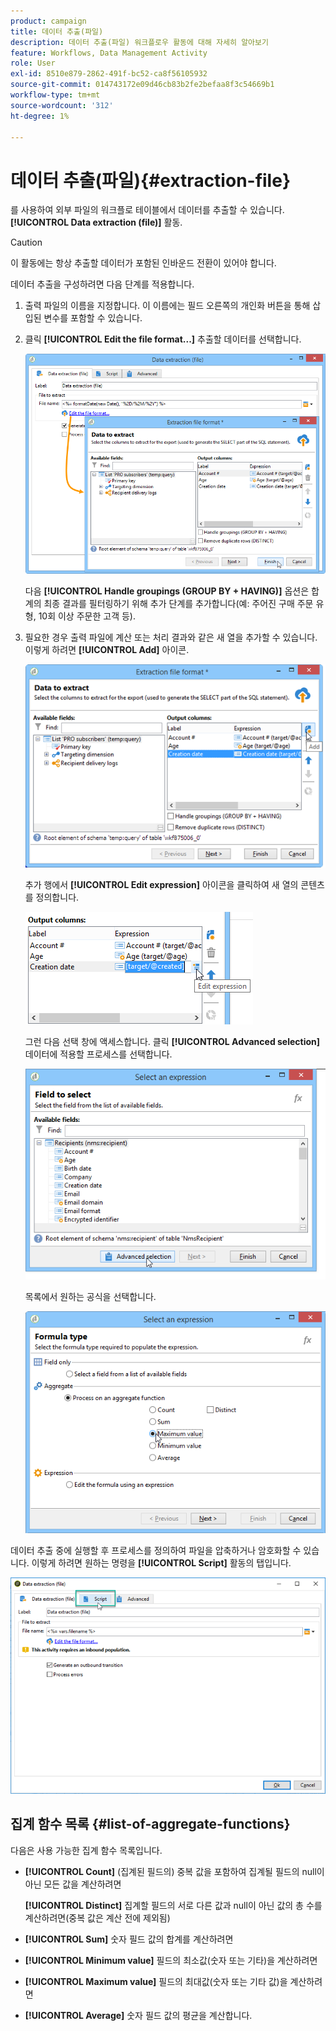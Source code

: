 ```yaml
---
product: campaign
title: 데이터 추출(파일)
description: 데이터 추출(파일) 워크플로우 활동에 대해 자세히 알아보기
feature: Workflows, Data Management Activity
role: User
exl-id: 8510e879-2862-491f-bc52-ca8f56105932
source-git-commit: 014743172e09d46cb83b2fe2befaa8f3c54669b1
workflow-type: tm+mt
source-wordcount: '312'
ht-degree: 1%

---
```


# 데이터 추출(파일){#extraction-file}

를 사용하여 외부 파일의 워크플로 테이블에서 데이터를 추출할 수 있습니다. **[!UICONTROL Data extraction (file)]** 활동.

>[!CAUTION]
>
>이 활동에는 항상 추출할 데이터가 포함된 인바운드 전환이 있어야 합니다.

데이터 추출을 구성하려면 다음 단계를 적용합니다.

1. 출력 파일의 이름을 지정합니다. 이 이름에는 필드 오른쪽의 개인화 버튼을 통해 삽입된 변수를 포함할 수 있습니다.
1. 클릭 **[!UICONTROL Edit the file format...]** 추출할 데이터를 선택합니다.

   ![](assets/s_advuser_extract_file_param.png)

   다음 **[!UICONTROL Handle groupings (GROUP BY + HAVING)]** 옵션은 합계의 최종 결과를 필터링하기 위해 추가 단계를 추가합니다(예: 주어진 구매 주문 유형, 10회 이상 주문한 고객 등).

1. 필요한 경우 출력 파일에 계산 또는 처리 결과와 같은 새 열을 추가할 수 있습니다. 이렇게 하려면 **[!UICONTROL Add]** 아이콘.

   ![](assets/s_advuser_extract_file_add_col.png)

   추가 행에서 **[!UICONTROL Edit expression]** 아이콘을 클릭하여 새 열의 콘텐츠를 정의합니다.

   ![](assets/s_advuser_extract_file_add_exp.png)

   그런 다음 선택 창에 액세스합니다. 클릭 **[!UICONTROL Advanced selection]** 데이터에 적용할 프로세스를 선택합니다.

   ![](assets/s_advuser_extract_file_advanced_selection.png)

   목록에서 원하는 공식을 선택합니다.

   ![](assets/s_advuser_extract_file_agregate_values.png)

데이터 추출 중에 실행할 후 프로세스를 정의하여 파일을 압축하거나 암호화할 수 있습니다. 이렇게 하려면 원하는 명령을 **[!UICONTROL Script]** 활동의 탭입니다.

![](assets/postprocessing_dataextraction.png)

## 집계 함수 목록 {#list-of-aggregate-functions}

다음은 사용 가능한 집계 함수 목록입니다.

* **[!UICONTROL Count]** (집계된 필드의) 중복 값을 포함하여 집계될 필드의 null이 아닌 모든 값을 계산하려면

  **[!UICONTROL Distinct]** 집계할 필드의 서로 다른 값과 null이 아닌 값의 총 수를 계산하려면(중복 값은 계산 전에 제외됨)

* **[!UICONTROL Sum]** 숫자 필드 값의 합계를 계산하려면
* **[!UICONTROL Minimum value]** 필드의 최소값(숫자 또는 기타)을 계산하려면
* **[!UICONTROL Maximum value]** 필드의 최대값(숫자 또는 기타 값)을 계산하려면
* **[!UICONTROL Average]** 숫자 필드 값의 평균을 계산합니다.
